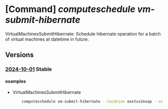 # [Command] _computeschedule vm-submit-hibernate_

VirtualMachinesSubmitHibernate: Schedule hibernate operation for a batch of virtual machines at datetime in future.

## Versions

### [2024-10-01](/Resources/mgmt-plane/L3N1YnNjcmlwdGlvbnMve30vcHJvdmlkZXJzL21pY3Jvc29mdC5jb21wdXRlc2NoZWR1bGUvbG9jYXRpb25zL3t9L3ZpcnR1YWxtYWNoaW5lc3N1Ym1pdGhpYmVybmF0ZQ==/2024-10-01.xml) **Stable**

<!-- mgmt-plane /subscriptions/{}/providers/microsoft.computeschedule/locations/{}/virtualmachinessubmithibernate 2024-10-01 -->

#### examples

- VirtualMachinesSubmitHibernate
    ```bash
        computeschedule vm-submit-hibernate --location eastus2euap --schedule "{deadline:'2024-11-01T17:52:54.215Z',timezone:UTC,deadline-type:InitiateAt}" --execution-parameters "{retry-policy:{retry-count:2,retry-window-in-minutes:27}}" --resources "{ids:[/subscriptions/fe541807-8c68-475d-976d-f453f9db4d81/resourceGroups/test-rg/providers/Microsoft.Compute/virtualMachines/testResource3]}" --correlationid 23480d2f-1dca-4610-afb4-dd25eec1f34r
    ```
